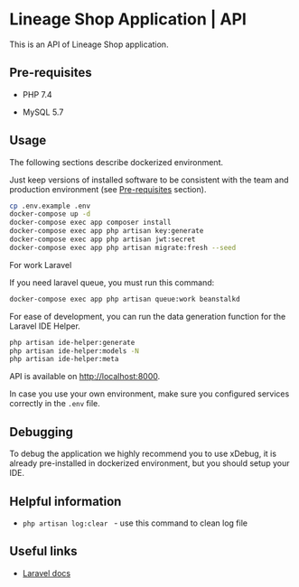 # Lineage Shop Application | API

This is an API of Lineage Shop application.

## Pre-requisites

- PHP 7.4

- MySQL 5.7

## Usage

The following sections describe dockerized environment.

Just keep versions of installed software to be consistent with the team and production environment (see [Pre-requisites](#pre-requisites) section).

```bash
cp .env.example .env
docker-compose up -d
docker-compose exec app composer install   
docker-compose exec app php artisan key:generate
docker-compose exec app php artisan jwt:secret
docker-compose exec app php artisan migrate:fresh --seed
```

For work Laravel 

If you need laravel queue, you must run this command:
```bash
docker-compose exec app php artisan queue:work beanstalkd
```


For ease of development, you can run the data generation function for the Laravel IDE Helper.
```bash
php artisan ide-helper:generate
php artisan ide-helper:models -N
php artisan ide-helper:meta
```


API is available on [http://localhost:8000](http://localhost:8000).

In case you use your own environment, make sure you configured services correctly in the `.env` file.

## Debugging

To debug the application we highly recommend you to use xDebug, it is already pre-installed in dockerized environment, but you should setup your IDE.

## Helpful information

- `php artisan log:clear ` - use this command to clean log file


## Useful links

- [Laravel docs](https://laravel.com/docs/7.x/installation)
